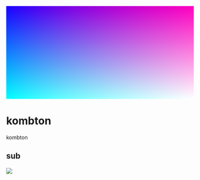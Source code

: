 <div align="center">
<img width="100%" height = "250px" src="https://raw.githubusercontent.com/kombton/kombton/main/Banner.png" alt="cover" />
</div>

<h1>kombton</h1>

</p>
<div size='20px'> kombton 
</div>

<h2> sub</h2>
<a href = 'https://www.youtube.com/channel/UCTqVPjBUrZq9L5zxBHVmRJA'></a> 
<a href = 'https://www.github.com/https://github.com/kombton'> <img width = '32px' align= 'center' src="https://raw.githubusercontent.com/rahulbanerjee26/githubAboutMeGenerator/main/icons/github.svg"/></a> 

<br>